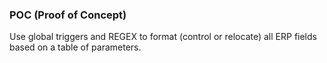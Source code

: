 ### POC (Proof of Concept)
Use global triggers and REGEX to format (control or relocate) all ERP fields based on a table of parameters.
